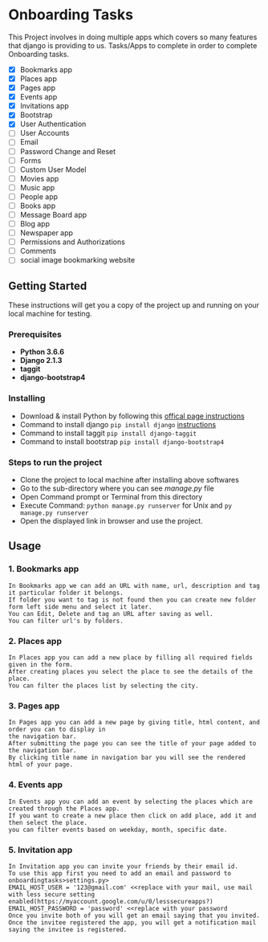 # Onboarding Tasks

This Project involves in doing multiple apps which covers so many features that django is providing to us.
Tasks/Apps to complete in order to complete Onboarding tasks.
- [x] Bookmarks app
- [x] Places app
- [x] Pages app
- [x] Events app
- [x] Invitations app
- [x] Bootstrap
- [x] User Authentication
- [ ] User Accounts
- [ ] Email
- [ ] Password Change and Reset
- [ ] Forms
- [ ] Custom User Model
- [ ] Movies app
- [ ] Music app
- [ ] People app
- [ ] Books app
- [ ] Message Board app
- [ ] Blog app
- [ ] Newspaper app
- [ ] Permissions and Authorizations
- [ ] Comments
- [ ] social image bookmarking website

## Getting Started

These instructions will get you a copy of the project up and running on your local machine for testing.

### Prerequisites

- **Python 3.6.6**
- **Django 2.1.3**
- **taggit**
- **django-bootstrap4**


### Installing

- Download & install Python by following this [offical page instructions](https://www.python.org/downloads/release/python-366/)
- Command to install django `pip install django` [instructions](https://docs.djangoproject.com/en/2.1/topics/install/)
- Command to install taggit `pip install django-taggit`
- Command to install bootstrap `pip install django-bootstrap4`

### Steps to run the project
- Clone the project to local machine after installing above softwares
- Go to the sub-directory where you can see *manage.py* file
- Open Command prompt or Terminal from this directory
- Execute Command: `python manage.py runserver` for Unix and `py manage.py runserver`
- Open the displayed link in browser and use the project.

## Usage
### 1. Bookmarks app

```
In Bookmarks app we can add an URL with name, url, description and tag it particular folder it belongs.
If folder you want to tag is not found then you can create new folder form left side menu and select it later.
You can Edit, Delete and tag an URL after saving as well.
You can filter url's by folders.
```

### 2. Places app
```
In Places app you can add a new place by filling all required fields given in the form.
After creating places you select the place to see the details of the place.
You can filter the places list by selecting the city.
```

### 3. Pages app
```
In Pages app you can add a new page by giving title, html content, and order you can to display in
the navigation bar.
After submitting the page you can see the title of your page added to the navigation bar.
By clicking title name in navigation bar you will see the rendered html of your page.
```

### 4. Events app
```
In Events app you can add an event by selecting the places which are created through the Places app.
If you want to create a new place then click on add place, add it and then select the place.
you can filter events based on weekday, month, specific date.
```

### 5. Invitation app
```
In Invitation app you can invite your friends by their email id.
To use this app first you need to add an email and password to onboardingtasks>settings.py>
EMAIL_HOST_USER = '123@gmail.com' <<replace with your mail, use mail with less secure setting enabled(https://myaccount.google.com/u/0/lesssecureapps?)
EMAIL_HOST_PASSWORD = 'password' <<replace with your password
Once you invite both of you will get an email saying that you invited.
Once the invitee registered the app, you will get a notification mail saying the invitee is registered.
```
